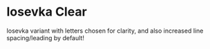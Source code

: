 # Iosevka Clear

Iosevka variant with letters chosen for clarity, and also increased line spacing/leading by default!
